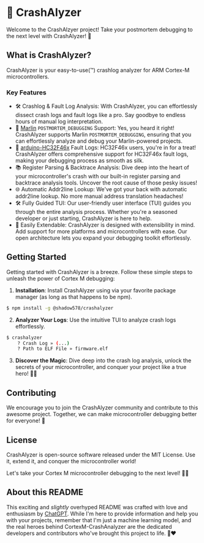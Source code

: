 # 🚀 CrashAlyzer

Welcome to the CrashAlzyer project!
Take your postmortem debugging to the next level with CrashAlyzer! 🎉

## What is CrashAlyzer?

CrashAlyzer is your easy-to-use(™) crashlog analyzer for ARM Cortex-M microcontrollers.

### Key Features

- 🛠️ Crashlog & Fault Log Analysis: With CrashAlyzer, you can effortlessly dissect crash logs and fault logs like a pro. Say goodbye to endless hours of manual log interpretation.
- 🚀 [Marlin](https://github.com/MarlinFirmware/Marlin/) `POSTMORTEM_DEBUGGING` Support: Yes, you heard it right! CrashAlyzer supports Marlin `POSTMORTEM_DEBUGGING`, ensuring that you can effortlessly analyze and debug your Marlin-powered projects.
- 🧐 [arduino-HC32F46x](https://github.com/shadow578/framework-arduino-hc32f46x/) Fault Logs: HC32F46x users, you're in for a treat! CrashAlyzer offers comprehensive support for HC32F46x fault logs, making your debugging process as smooth as silk.
- 📚 Register Parsing & Backtrace Analysis: Dive deep into the heart of your microcontroller's crash with our built-in register parsing and backtrace analysis tools. Uncover the root cause of those pesky issues!
- 🌐 Automatic Addr2line Lookup: We've got your back with automatic addr2line lookup. No more manual address translation headaches!
- 🛠️ Fully Guided TUI: Our user-friendly user interface (TUI) guides you through the entire analysis process. Whether you're a seasoned developer or just starting, CrashAlyzer is here to help.
- 🧩 Easily Extendable: CrashAlyzer is designed with extensibility in mind. Add support for more platforms and microcontrollers with ease. Our open architecture lets you expand your debugging toolkit effortlessly.

## Getting Started

Getting started with CrashAlyzer is a breeze. Follow these simple steps to unleash the power of Cortex M debugging:

1. **Installation**: Install CrashAlyzer using via your favorite package manager (as long as that happens to be npm).

```bash
$ npm install -g @shadow578/crashalyzer
```

2. **Analyzer Your Logs**: Use the intuitive TUI to analyze crash logs effortlessly.

```bash
$ crashalyzer
    ? Crash Log » (...)
    ? Path to ELF File » firmware.elf
```

3. **Discover the Magic**: Dive deep into the crash log analysis, unlock the secrets of your microcontroller, and conquer your project like a true hero! 🦸‍♂️

## Contributing

We encourage you to join the CrashAlyzer community and contribute to this awesome project. Together, we can make microcontroller debugging better for everyone! 🤝

## License

CrashAlyzer is open-source software released under the MIT License. Use it, extend it, and conquer the microcontroller world!

Let's take your Cortex M microcontroller debugging to the next level! 🚀✨

## About this README

This exciting and _slightly_ overhyped README was crafted with love and enthusiasm by [ChatGPT](https://openai.com/chatgpt). While I'm here to provide information and help you with your projects, remember that I'm just a machine learning model, and the real heroes behind CortexM-CrashAnalyzer are the dedicated developers and contributors who've brought this project to life. 🤖❤️
